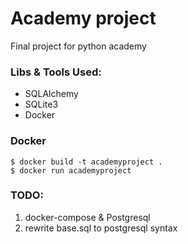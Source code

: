 # Academy project

Final project for python academy

### Libs & Tools Used:
* SQLAlchemy
* SQLite3 
* Docker

### Docker
```
$ docker build -t academyproject .
$ docker run academyproject
```

### TODO:
1. docker-compose & Postgresql
2. rewrite base.sql to postgresql syntax